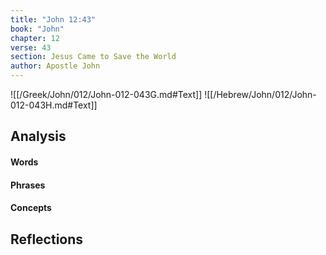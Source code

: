 ```yaml
---
title: "John 12:43"
book: "John"
chapter: 12
verse: 43
section: Jesus Came to Save the World
author: Apostle John
---
```

![[/Greek/John/012/John-012-043G.md#Text]]
![[/Hebrew/John/012/John-012-043H.md#Text]]

## Analysis

#### Words

#### Phrases

#### Concepts

## Reflections
